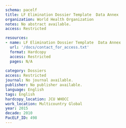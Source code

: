 ```yaml
---
schema: pacelf
title: LF Elimination Dossier Template  Data Annex
organization: World Health Organization
notes: No abstract available.
access: Restricted

resources:
- name: LF Elimination Dossier Template  Data Annex
  url: '/docs/contact_for_access.txt'
  format: Hardcopy
  access: Restricted
  pages: N/A
 
category: Dossiers
access: Restricted
journal: No journal available.
publisher: No publisher available. 
language: English 
tags: English 
hardcopy_location: JCU WHOCC
work_location: Multicountry Global
year: 2015
decade: 2010
PacELF_ID: 498
---
```

